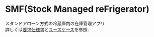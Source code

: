 # SMF(Stock Managed reFrigerator)
スタンドアローン方式の冷蔵庫内の在庫管理アプリ  
詳しくは[要求仕様書](./specifications/specifications.md)と[ユースケース](./usecase)を参照．
